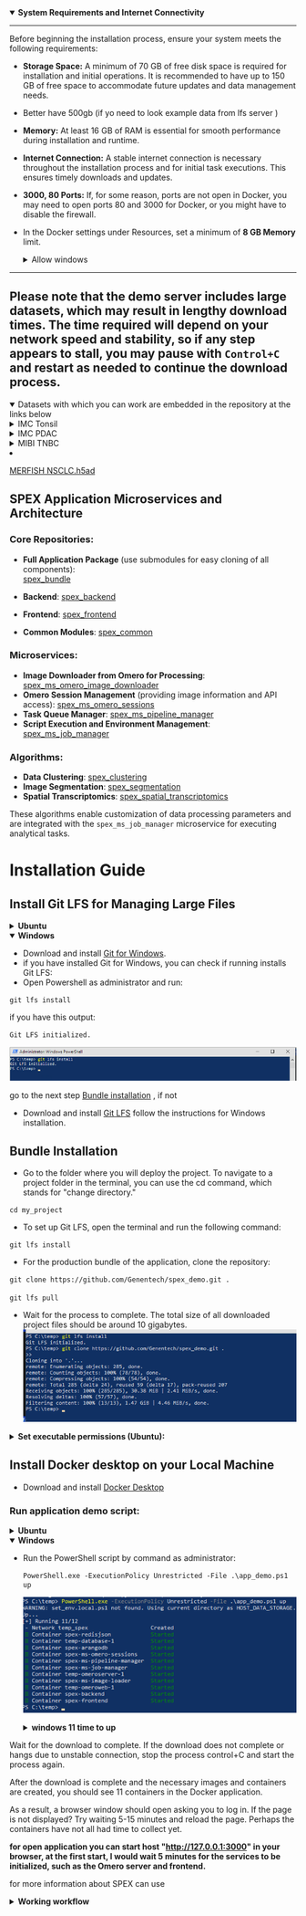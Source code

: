 <details open> <summary><b> System Requirements and Internet Connectivity</b></summary>

---

Before beginning the installation process, ensure your system meets the following requirements:

- **Storage Space:** A minimum of 70 GB of free disk space is required for installation and initial operations. It is recommended to have up to 150 GB of free space to accommodate future updates and data management needs.
- Better have 500gb (if yo need to look example data from lfs server )

- **Memory:** At least 16 GB of RAM is essential for smooth performance during installation and runtime.

- **Internet Connection:** A stable internet connection is necessary throughout the installation process and for initial task executions. This ensures timely downloads and updates.

- **3000, 80 Ports:** If, for some reason, ports are not open in Docker, you may need to open ports 80 and 3000 for Docker, or you might have to disable the firewall.

- In the Docker settings under Resources, set a minimum of **8 GB Memory** limit.

  <details><summary>Allow windows</summary>

  ![allow](workflow/images/allow.png)
  <details>
---
</details>

## Please note that the demo server includes large datasets, which may result in lengthy download times. The time required will depend on your network speed and stability, so if any step appears to stall, you may pause with `Control+C` and restart as needed to continue the download process.
<details open><summary>Datasets with which you can work are embedded in the repository at the links below</summary>
  <details><summary>IMC Tonsil</summary>

- [IMC_Tonsil.ome.tiff](demo_data/Datasets/IMC_Tonsil/IMC_Tonsil.ome.tiff)
  </details>
  <details><summary>IMC PDAC</summary>

- [IMC_PDAC_ROI1.ome.tiff](demo_data/Datasets/IMC_PDAC/IMC_PDAC_ROI1.ome.tiff)
- [IMC_PDAC_ROI2.ome.tiff](demo_data/Datasets/IMC_PDAC/IMC_PDAC_ROI2.ome.tiff)
- [IMC_PDAC_ROI3.ome.tiff](demo_data/Datasets/IMC_PDAC/IMC_PDAC_ROI3.ome.tiff)
- [IMC_PDAC_ROI4.ome.tiff](demo_data/Datasets/IMC_PDAC/IMC_PDAC_ROI4.ome.tiff)
  </details>
  <details><summary>MIBI TNBC</summary>

- [TA459_multipleCores2_Run-4_Point1.tiff](demo_data/Datasets/MIBI_TNBC/TA459_multipleCores2_Run-4_Point1.tiff)
- [TA459_multipleCores2_Run-4_Point10.tiff](demo_data/Datasets/MIBI_TNBC/TA459_multipleCores2_Run-4_Point10.tiff)
- [TA459_multipleCores2_Run-4_Point11.tiff](demo_data/Datasets/MIBI_TNBC/TA459_multipleCores2_Run-4_Point11.tiff)
- [TA459_multipleCores2_Run-4_Point12.tiff](demo_data/Datasets/MIBI_TNBC/TA459_multipleCores2_Run-4_Point12.tiff)
- [TA459_multipleCores2_Run-4_Point13.tiff](demo_data/Datasets/MIBI_TNBC/TA459_multipleCores2_Run-4_Point13.tiff)
- [TA459_multipleCores2_Run-4_Point14.tiff](demo_data/Datasets/MIBI_TNBC/TA459_multipleCores2_Run-4_Point14.tiff)
- [TA459_multipleCores2_Run-4_Point15.tiff](demo_data/Datasets/MIBI_TNBC/TA459_multipleCores2_Run-4_Point15.tiff)
- [TA459_multipleCores2_Run-4_Point16.tiff](demo_data/Datasets/MIBI_TNBC/TA459_multipleCores2_Run-4_Point16.tiff)
- [TA459_multipleCores2_Run-4_Point17.tiff](demo_data/Datasets/MIBI_TNBC/TA459_multipleCores2_Run-4_Point17.tiff)
- [TA459_multipleCores2_Run-4_Point18.tiff](demo_data/Datasets/MIBI_TNBC/TA459_multipleCores2_Run-4_Point18.tiff)
- [TA459_multipleCores2_Run-4_Point19.tiff](demo_data/Datasets/MIBI_TNBC/TA459_multipleCores2_Run-4_Point19.tiff)
- [TA459_multipleCores2_Run-4_Point2.tiff](demo_data/Datasets/MIBI_TNBC/TA459_multipleCores2_Run-4_Point2.tiff)
- [TA459_multipleCores2_Run-4_Point20.tiff](demo_data/Datasets/MIBI_TNBC/TA459_multipleCores2_Run-4_Point20.tiff)
- [TA459_multipleCores2_Run-4_Point21.tiff](demo_data/Datasets/MIBI_TNBC/TA459_multipleCores2_Run-4_Point21.tiff)
- [TA459_multipleCores2_Run-4_Point22.tiff](demo_data/Datasets/MIBI_TNBC/TA459_multipleCores2_Run-4_Point22.tiff)
- [TA459_multipleCores2_Run-4_Point23.tiff](demo_data/Datasets/MIBI_TNBC/TA459_multipleCores2_Run-4_Point23.tiff)
- [TA459_multipleCores2_Run-4_Point24.tiff](demo_data/Datasets/MIBI_TNBC/TA459_multipleCores2_Run-4_Point24.tiff)
- [TA459_multipleCores2_Run-4_Point25.tiff](demo_data/Datasets/MIBI_TNBC/TA459_multipleCores2_Run-4_Point25.tiff)
- [TA459_multipleCores2_Run-4_Point26.tiff](demo_data/Datasets/MIBI_TNBC/TA459_multipleCores2_Run-4_Point26.tiff)
- [TA459_multipleCores2_Run-4_Point27.tiff](demo_data/Datasets/MIBI_TNBC/TA459_multipleCores2_Run-4_Point27.tiff)
- [TA459_multipleCores2_Run-4_Point28.tiff](demo_data/Datasets/MIBI_TNBC/TA459_multipleCores2_Run-4_Point28.tiff)
- [TA459_multipleCores2_Run-4_Point29.tiff](demo_data/Datasets/MIBI_TNBC/TA459_multipleCores2_Run-4_Point29.tiff)
- [TA459_multipleCores2_Run-4_Point3.tiff](demo_data/Datasets/MIBI_TNBC/TA459_multipleCores2_Run-4_Point3.tiff)
- [TA459_multipleCores2_Run-4_Point30.tiff](demo_data/Datasets/MIBI_TNBC/TA459_multipleCores2_Run-4_Point30.tiff)
- [TA459_multipleCores2_Run-4_Point31.tiff](demo_data/Datasets/MIBI_TNBC/TA459_multipleCores2_Run-4_Point31.tiff)
- [TA459_multipleCores2_Run-4_Point32.tiff](demo_data/Datasets/MIBI_TNBC/TA459_multipleCores2_Run-4_Point32.tiff)
- [TA459_multipleCores2_Run-4_Point33.tiff](demo_data/Datasets/MIBI_TNBC/TA459_multipleCores2_Run-4_Point33.tiff)
- [TA459_multipleCores2_Run-4_Point34.tiff](demo_data/Datasets/MIBI_TNBC/TA459_multipleCores2_Run-4_Point34.tiff)
- [TA459_multipleCores2_Run-4_Point35.tiff](demo_data/Datasets/MIBI_TNBC/TA459_multipleCores2_Run-4_Point35.tiff)
- [TA459_multipleCores2_Run-4_Point36.tiff](demo_data/Datasets/MIBI_TNBC/TA459_multipleCores2_Run-4_Point36.tiff)
- [TA459_multipleCores2_Run-4_Point37.tiff](demo_data/Datasets/MIBI_TNBC/TA459_multipleCores2_Run-4_Point37.tiff)
- [TA459_multipleCores2_Run-4_Point38.tiff](demo_data/Datasets/MIBI_TNBC/TA459_multipleCores2_Run-4_Point38.tiff)
- [TA459_multipleCores2_Run-4_Point39.tiff](demo_data/Datasets/MIBI_TNBC/TA459_multipleCores2_Run-4_Point39.tiff)
- [TA459_multipleCores2_Run-4_Point4.tiff](demo_data/Datasets/MIBI_TNBC/TA459_multipleCores2_Run-4_Point4.tiff)
- [TA459_multipleCores2_Run-4_Point40.tiff](demo_data/Datasets/MIBI_TNBC/TA459_multipleCores2_Run-4_Point40.tiff)
- [TA459_multipleCores2_Run-4_Point41.tiff](demo_data/Datasets/MIBI_TNBC/TA459_multipleCores2_Run-4_Point41.tiff)
- [TA459_multipleCores2_Run-4_Point5.tiff](demo_data/Datasets/MIBI_TNBC/TA459_multipleCores2_Run-4_Point5.tiff)
- [TA459_multipleCores2_Run-4_Point6.tiff](demo_data/Datasets/MIBI_TNBC/TA459_multipleCores2_Run-4_Point6.tiff)
- [TA459_multipleCores2_Run-4_Point7.tiff](demo_data/Datasets/MIBI_TNBC/TA459_multipleCores2_Run-4_Point7.tiff)
- [TA459_multipleCores2_Run-4_Point8.tiff](demo_data/Datasets/MIBI_TNBC/TA459_multipleCores2_Run-4_Point8.tiff)
- [TA459_multipleCores2_Run-4_Point9.tiff](demo_data/Datasets/MIBI_TNBC/TA459_multipleCores2_Run-4_Point9.tiff)
  </details>

- [MERFISH NSCLC.h5ad](demo_data/UPLOADS/161065100/merfish_lung.h5ad)
</details>


## SPEX Application Microservices and Architecture

### Core Repositories:
- **Full Application Package** (use submodules for easy cloning of all components):  
  [spex_bundle](https://github.com/Genentech/spex_bundle)

- **Backend**: [spex_backend](https://github.com/Genentech/spex_backend)
- **Frontend**: [spex_frontend](https://github.com/Genentech/spex_frontend)
- **Common Modules**: [spex_common](https://github.com/Genentech/spex_common)

### Microservices:
- **Image Downloader from Omero for Processing**: [spex_ms_omero_image_downloader](https://github.com/Genentech/spex_ms_omero_image_downloader)
- **Omero Session Management** (providing image information and API access): [spex_ms_omero_sessions](https://github.com/Genentech/spex_ms_omero_sessions)
- **Task Queue Manager**: [spex_ms_pipeline_manager](https://github.com/Genentech/spex_ms_pipeline_manager)
- **Script Execution and Environment Management**: [spex_ms_job_manager](https://github.com/Genentech/spex_ms_job_manager)

### Algorithms:
- **Data Clustering**: [spex_clustering](https://github.com/Genentech/spex_clustering)
- **Image Segmentation**: [spex_segmentation](https://github.com/Genentech/spex_segmentation)
- **Spatial Transcriptomics**: [spex_spatial_transcriptomics](https://github.com/Genentech/spex_spatial_transcriptomics)

These algorithms enable customization of data processing parameters and are integrated with the `spex_ms_job_manager` microservice for executing analytical tasks.

# Installation Guide

## Install Git LFS for Managing Large Files

<details><summary><b> Ubuntu</b></summary>

- Open Terminal and run:
```
sudo apt update
sudo apt install git-lfs
```
</details>

<details open><summary><b> Windows</b></summary>

- Download and install [Git for Windows](https://git-scm.com/download/win).
- if you have installed Git for Windows, you can check if running installs Git LFS:
- Open Powershell as administrator and run:
```
git lfs install
```
if you have this output:
```
Git LFS initialized.
```
![Lfs](workflow/images/1_1.png)


go to the next step [Bundle installation](#bundle-installation)
, if not
- Download and install [Git LFS](https://git-lfs.github.com/)
  follow the instructions for Windows installation.
</details>




<a id="bundle-installation"></a>
## Bundle Installation

- Go to the folder where you will deploy the project.
To navigate to a project folder in the terminal, you can use the cd command, which stands for "change directory."

```
cd my_project
```

- To set up Git LFS, open the terminal and run the following command:
```
git lfs install
```

- For the production bundle of the application, clone the repository:
```
git clone https://github.com/Genentech/spex_demo.git .

git lfs pull

```
- Wait for the process to complete. The total size of all downloaded project files should be around 10 gigabytes.
![clone](workflow/images/1_2.png)

<details>
  <summary><b>Set executable permissions (Ubuntu): </b></summary>

  ```
  chmod -R +x .
  ```
</details>

## Install Docker desktop on your Local Machine
- Download and install [Docker Desktop](https://www.docker.com/products/docker-desktop)

### Run application demo script:
<details> <summary><b>Ubuntu</b></summary>

- Execute the application demo script:
  ```
  ./app_demo.sh up
  ```
</details>

<details open> <summary><b>Windows</b></summary>

- Run the PowerShell script by command as administrator:
  ```
  PowerShell.exe -ExecutionPolicy Unrestricted -File .\app_demo.ps1 up
  ```

  ![run](workflow/images/1_3.png)
  <details><summary><b>windows 11 time to up</b></summary>
    
    ![win11timeline](workflow/images/w11timeline.png)
  </details>
</details>


Wait for the download to complete. If the download does not complete or hangs due to unstable connection, stop the process control+C and start the process again.

After the download is complete and the necessary images and containers are created, you should see 11 containers in the Docker application.

As a result, a browser window should open asking you to log in. If the page is not displayed? Try waiting 5-15 minutes and reload the page. Perhaps the containers have not all had time to collect yet.


**for open application you can start host "http://127.0.0.1:3000" in your browser,
at the first start, I would wait 5 minutes for the services to be initialized, such as the Omero server and frontend.**

for more information about SPEX can use

<details> <summary><b>Working workflow</b></summary>

- login in application use username **root** and password **omero**

![login](workflow/images/2_1.gif)

- ## create process
  To initiate a test process, first select Project 1 and click the **Analyze** button.
  Next, click the "Add Process" button, and enter the name of the process, such as "test".
  Then, access the process by clicking on it in the process list, and proceed to create the first task.
  ![create process](workflow/images/2_2.gif)
- ## create tasks
  Blocks can be connected to each other; the entry point is the choice of what we work with,
  an image or an anndata file. Subsequently, we select the following related blocks,
  which perform data transformation to achieve the desired result.
  ![create tasks](workflow/images/2_3.gif)
- ## run tasks
  All tasks are executed sequentially. You can start all tasks using the "Start ▶" button or the "Play ▶"
  button in each block. Also, you can delete a block if it is not needed.
  ![run tasks](workflow/images/2_4.gif)
  - ## Fix errors
  During the initial launch, related libraries are downloaded from the internet.
  If the internet connection is unstable, the installation may fail, indicated by a red flag over the task name.
  To reinitialize the installation or restart the task, you need to press the play button **▶** as shown below.
  ![errors](workflow/images/2_5.gif)
  - ## View results
  The results of the pipeline execution can be viewed in the review tab.
  If for some reason they are not displayed, you can request the data to be regenerated by pressing the
  "Delete zarr data" button and then the "Create zarr data" button.
  ![results](workflow/images/2_6.gif)
</details>
